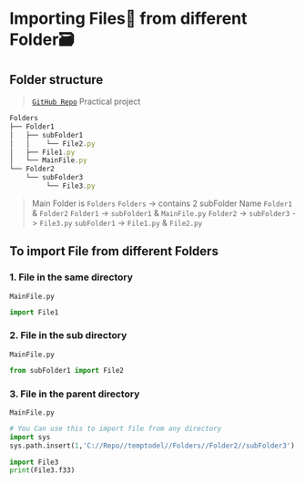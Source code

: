 # Importing Files📁 from different Folder🗃️
## Folder structure
> [`GitHub Repo`](https://github.com/Ayon-SSP/Importing-Files) Practical project

```js
Folders
├── Folder1
│   ├── subFolder1
│   │    └── File2.py 
│   ├── File1.py  
│   └── MainFile.py 
└── Folder2
    └── subFolder3
         └── File3.py
```

> Main Folder is `Folders`
> `Folders` -> contains 2 subFolder Name `Folder1` & `Folder2`
> `Folder1` -> `subFolder1` & `MainFile.py`
> `Folder2` -> `subFolder3` -> `File3.py`
> `subFolder1` -> `File1.py` & `File2.py`

## **To import File from different Folders**
### 1. File in the same directory
`MainFile.py`
```python
import File1
```
### 2. File in the sub directory
`MainFile.py`
```python
from subFolder1 import File2
```
### 3. File in the parent directory
`MainFile.py`
```python
# You Can use this to import file from any directory
import sys
sys.path.insert(1,'C://Repo//temptodel//Folders//Folder2//subFolder3')

import File3
print(File3.f33)
```
